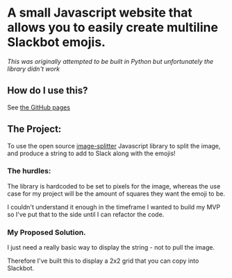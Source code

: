 # A small Javascript website that allows you to easily create multiline Slackbot emojis.

_This was originally attempted to be built in Python but unfortunately the library didn't work_

## How do I use this?

See [the GitHub pages](https://paragonjenko.github.io/slackbot-multiline-emoji-js/)

## The Project:

To use the open source [image-splitter](https://github.com/RuyiLi/image-splitter) Javascript library to split the image, and produce a string to add to Slack along with the emojis!

### The hurdles:

The library is hardcoded to be set to pixels for the image, whereas the use case for my project will be the amount of squares they want the emoji to be.

I couldn't understand it enough in the timeframe I wanted to build my MVP so I've put that to the side until I can refactor the code.

### My Proposed Solution.

I just need a really basic way to display the string - not to pull the image.

Therefore I've built this to display a 2x2 grid that you can copy into Slackbot.
